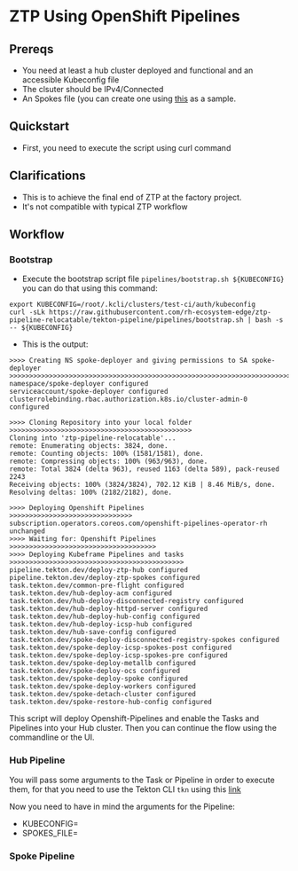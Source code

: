 # ZTP Using OpenShift Pipelines

## Prereqs

- You need at least a hub cluster deployed and functional and an accessible Kubeconfig file
- The clsuter should be IPv4/Connected
- An Spokes file (you can create one using [this](https://github.com/rh-ecosystem-edge/ztp-pipeline-relocatable/blob/tekton-pipeline/examples/config.yaml) as a sample.

## Quickstart

- First, you need to execute the script using curl command

## Clarifications

- This is to achieve the final end of ZTP at the factory project.
- It's not compatible with typical ZTP workflow

## Workflow

### Bootstrap

- Execute the bootstrap script file `pipelines/bootstrap.sh ${KUBECONFIG}` you can do that using this command:

```
export KUBECONFIG=/root/.kcli/clusters/test-ci/auth/kubeconfig
curl -sLk https://raw.githubusercontent.com/rh-ecosystem-edge/ztp-pipeline-relocatable/tekton-pipeline/pipelines/bootstrap.sh | bash -s -- ${KUBECONFIG}
```

- This is the output:

```
>>>> Creating NS spoke-deployer and giving permissions to SA spoke-deployer
>>>>>>>>>>>>>>>>>>>>>>>>>>>>>>>>>>>>>>>>>>>>>>>>>>>>>>>>>>>>>>>>>>>>>>>>>>>>>>>>>>>>>>>
namespace/spoke-deployer configured
serviceaccount/spoke-deployer configured
clusterrolebinding.rbac.authorization.k8s.io/cluster-admin-0 configured

>>>> Cloning Repository into your local folder
>>>>>>>>>>>>>>>>>>>>>>>>>>>>>>>>>>>>>>>>>>>>>>
Cloning into 'ztp-pipeline-relocatable'...
remote: Enumerating objects: 3824, done.
remote: Counting objects: 100% (1581/1581), done.
remote: Compressing objects: 100% (963/963), done.
remote: Total 3824 (delta 963), reused 1163 (delta 589), pack-reused 2243
Receiving objects: 100% (3824/3824), 702.12 KiB | 8.46 MiB/s, done.
Resolving deltas: 100% (2182/2182), done.

>>>> Deploying Openshift Pipelines
>>>>>>>>>>>>>>>>>>>>>>>>>>>>>>>
subscription.operators.coreos.com/openshift-pipelines-operator-rh unchanged
>>>> Waiting for: Openshift Pipelines
>>>>>>>>>>>>>>>>>>>>>>>>>>>>>>>>>>>>>
>>>> Deploying Kubeframe Pipelines and tasks
>>>>>>>>>>>>>>>>>>>>>>>>>>>>>>>>>>>>>>>>>>>>
pipeline.tekton.dev/deploy-ztp-hub configured
pipeline.tekton.dev/deploy-ztp-spokes configured
task.tekton.dev/common-pre-flight configured
task.tekton.dev/hub-deploy-acm configured
task.tekton.dev/hub-deploy-disconnected-registry configured
task.tekton.dev/hub-deploy-httpd-server configured
task.tekton.dev/hub-deploy-hub-config configured
task.tekton.dev/hub-deploy-icsp-hub configured
task.tekton.dev/hub-save-config configured
task.tekton.dev/spoke-deploy-disconnected-registry-spokes configured
task.tekton.dev/spoke-deploy-icsp-spokes-post configured
task.tekton.dev/spoke-deploy-icsp-spokes-pre configured
task.tekton.dev/spoke-deploy-metallb configured
task.tekton.dev/spoke-deploy-ocs configured
task.tekton.dev/spoke-deploy-spoke configured
task.tekton.dev/spoke-deploy-workers configured
task.tekton.dev/spoke-detach-cluster configured
task.tekton.dev/spoke-restore-hub-config configured
```

This script will deploy Openshift-Pipelines and enable the Tasks and Pipelines into your Hub cluster.
Then you can continue the flow using the commandline or the UI.

### Hub Pipeline

You will pass some arguments to the Task or Pipeline in order to execute them, for that you need to use the Tekton CLI `tkn` using this [link](https://mirror.openshift.com/pub/openshift-v4/x86_64/clients/pipeline/latest/tkn-linux-amd64-0.21.0.tar.gz)

Now you need to have in mind the arguments for the Pipeline:

- KUBECONFIG=
- SPOKES_FILE=

### Spoke Pipeline
